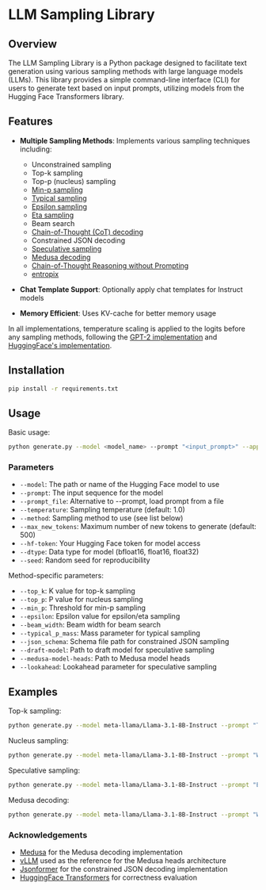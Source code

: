 # LLM Sampling Library

## Overview

The LLM Sampling Library is a Python package designed to facilitate text generation using various sampling methods with large language models (LLMs). This library provides a simple command-line interface (CLI) for users to generate text based on input prompts, utilizing models from the Hugging Face Transformers library.

## Features

- **Multiple Sampling Methods**: Implements various sampling techniques including:
  - Unconstrained sampling
  - Top-k sampling
  - Top-p (nucleus) sampling 
  - [Min-p sampling](https://arxiv.org/abs/2407.01082)
  - [Typical sampling](https://arxiv.org/abs/2202.00666)
  - [Epsilon sampling](https://arxiv.org/abs/2210.15191)
  - [Eta sampling](https://arxiv.org/abs/2210.15191)
  - Beam search
  - [Chain-of-Thought (CoT) decoding](https://arxiv.org/abs/2402.10200)
  - Constrained JSON decoding
  - [Speculative sampling](https://arxiv.org/abs/2302.01318)
  - [Medusa decoding](https://arxiv.org/abs/2401.10774)
  - [Chain-of-Thought Reasoning without Prompting](https://arxiv.org/pdf/2402.10200)
  - [entropix](https://github.com/xjdr-alt/entropix)

- **Chat Template Support**: Optionally apply chat templates for Instruct models
- **Memory Efficient**: Uses KV-cache for better memory usage

In all implementations, temperature scaling is applied to the logits before any sampling methods, following the [GPT-2 implementation](https://github.com/openai/gpt-2/blob/9b63575ef42771a015060c964af2c3da4cf7c8ab/src/sample.py#L61C5-L72C14) and [HuggingFace's implementation](https://github.com/huggingface/transformers/blob/acc394c4f5e1283c19783581790b3dc3105a3697/src/transformers/generation/utils.py#L825C9-L847C23).

## Installation

```bash
pip install -r requirements.txt
```

## Usage

Basic usage:

```bash
python generate.py --model <model_name> --prompt "<input_prompt>" --apply-chat-template --temperature <temperature> --method <sampling_method> --max_new_tokens <max_new_tokens> --hf-token <hugging_face_token> --dtype <data_type>
```

### Parameters

- `--model`: The path or name of the Hugging Face model to use
- `--prompt`: The input sequence for the model
- `--prompt_file`: Alternative to --prompt, load prompt from a file
- `--temperature`: Sampling temperature (default: 1.0)
- `--method`: Sampling method to use (see list below)
- `--max_new_tokens`: Maximum number of new tokens to generate (default: 500)
- `--hf-token`: Your Hugging Face token for model access
- `--dtype`: Data type for model (bfloat16, float16, float32)
- `--seed`: Random seed for reproducibility

Method-specific parameters:
- `--top_k`: K value for top-k sampling
- `--top_p`: P value for nucleus sampling
- `--min_p`: Threshold for min-p sampling
- `--epsilon`: Epsilon value for epsilon/eta sampling
- `--beam_width`: Beam width for beam search
- `--typical_p_mass`: Mass parameter for typical sampling
- `--json_schema`: Schema file path for constrained JSON sampling
- `--draft-model`: Path to draft model for speculative sampling
- `--medusa-model-heads`: Path to Medusa model heads
- `--lookahead`: Lookahead parameter for speculative sampling

## Examples

Top-k sampling:
```bash
python generate.py --model meta-llama/Llama-3.1-8B-Instruct --prompt "Tell me a story" --method top_k --top_k 50 --temperature 0.7
```

Nucleus sampling:
```bash
python generate.py --model meta-llama/Llama-3.1-8B-Instruct --prompt "Write a poem" --method top_p --top_p 0.9 --temperature 0.8
```

Speculative sampling:
```bash
python generate.py --model meta-llama/Llama-3.1-8B-Instruct --prompt "Explain quantum physics" --method speculative --draft-model meta-llama/Llama-3.2-1B-Instruct --lookahead 4
```

Medusa decoding:
```bash
python generate.py --model meta-llama/Llama-3.1-8B-Instruct --prompt "Write code for merge sort" --method medusa --medusa-model-heads <path_to_heads>
```

### Acknowledgements

- [Medusa](https://github.com/FasterDecoding/Medusa) for the Medusa decoding implementation
- [vLLM](https://github.com/vllm-project/vllm) used as the reference for the Medusa heads architecture
- [Jsonformer](https://github.com/1rgs/jsonformer) for the constrained JSON decoding implementation
- [HuggingFace Transformers](https://github.com/huggingface/transformers) for correctness evaluation
